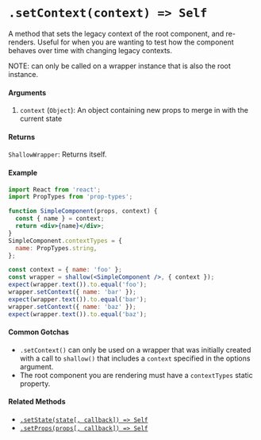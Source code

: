 # `.setContext(context) => Self`

A method that sets the legacy context of the root component, and re-renders. Useful for when you are
wanting to test how the component behaves over time with changing legacy contexts.

NOTE: can only be called on a wrapper instance that is also the root instance.


#### Arguments

1. `context` (`Object`): An object containing new props to merge in with the current state



#### Returns

`ShallowWrapper`: Returns itself.



#### Example

```jsx
import React from 'react';
import PropTypes from 'prop-types';

function SimpleComponent(props, context) {
  const { name } = context;
  return <div>{name}</div>;
}
SimpleComponent.contextTypes = {
  name: PropTypes.string,
};
```
```jsx
const context = { name: 'foo' };
const wrapper = shallow(<SimpleComponent />, { context });
expect(wrapper.text()).to.equal('foo');
wrapper.setContext({ name: 'bar' });
expect(wrapper.text()).to.equal('bar');
wrapper.setContext({ name: 'baz' });
expect(wrapper.text()).to.equal('baz');
```

#### Common Gotchas

- `.setContext()` can only be used on a wrapper that was initially created with a call to `shallow()`
that includes a `context` specified in the options argument.
- The root component you are rendering must have a `contextTypes` static property.


#### Related Methods

- [`.setState(state[, callback]) => Self`](setState.md)
- [`.setProps(props[, callback]) => Self`](setProps.md)


